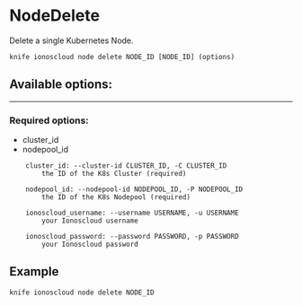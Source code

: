 # NodeDelete

Delete a single Kubernetes Node.

    knife ionoscloud node delete NODE_ID [NODE_ID] (options)


## Available options:
---

### Required options:
* cluster_id
* nodepool_id

```
    cluster_id: --cluster-id CLUSTER_ID, -C CLUSTER_ID
        the ID of the K8s Cluster (required)

    nodepool_id: --nodepool-id NODEPOOL_ID, -P NODEPOOL_ID
        the ID of the K8s Nodepool (required)

    ionoscloud_username: --username USERNAME, -u USERNAME
        your Ionoscloud username

    ionoscloud_password: --password PASSWORD, -p PASSWORD
        your Ionoscloud password

```

## Example

    knife ionoscloud node delete NODE_ID 
